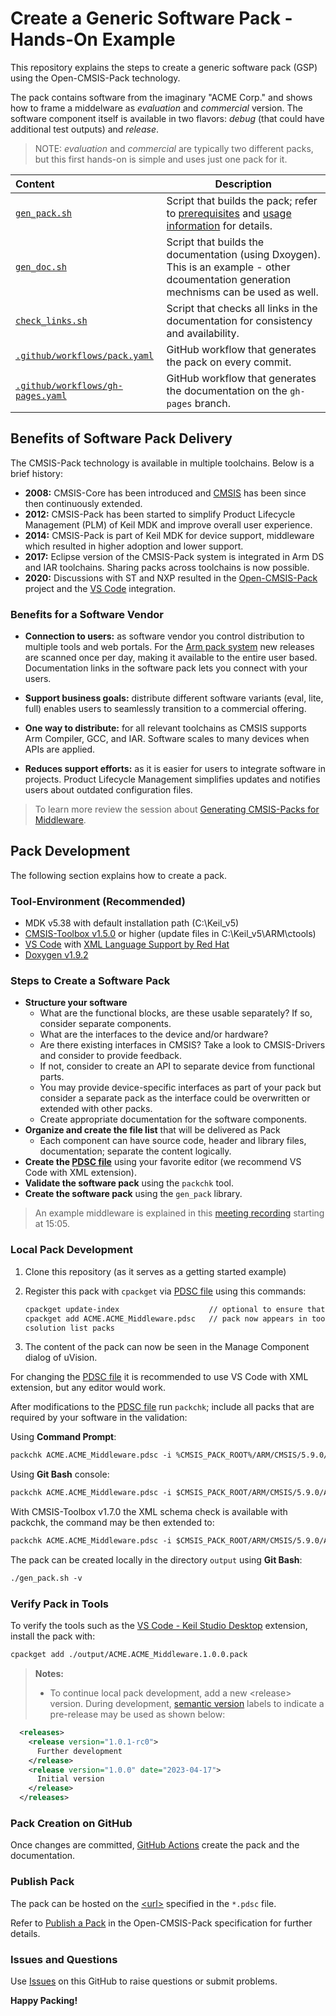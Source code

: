 # Create a Generic Software Pack - Hands-On Example

This repository explains the steps to create a generic software pack (GSP) using the Open-CMSIS-Pack technology. 

The pack contains software from the imaginary "ACME Corp." and shows how to frame a middelware as *evaluation* and *commercial* version.
The software component itself is available in two flavors: *debug* (that could have additional test outputs) and *release*.

>NOTE: *evaluation* and *commercial* are typically two different packs, but this first hands-on is simple and uses just one pack for it.

Content                        | Description
:------------------------------|----------------------------------------
[`gen_pack.sh`](./gen_pack.sh) | Script that builds the pack; refer to [prerequisites](https://github.com/Open-CMSIS-Pack/gen-pack#prerequisites) and [usage information](https://github.com/Open-CMSIS-Pack/gen-pack#get-started) for details.
|[`gen_doc.sh`](./DoxyGen/gen_doc.sh) | Script that builds the documentation (using Dxoygen). This is an example - other dcoumentation generation mechnisms can be used as well.
|[`check_links.sh`](./DoxyGen/check_links.sh) | Script that checks all links in the documentation for consistency and availability.
[`.github/workflows/pack.yaml`](./.github/workflows/pack.yaml)  | GitHub workflow that generates the pack on every commit.
[`.github/workflows/gh-pages.yaml`](./.github/workflows/gh-pages.yaml)  | GitHub workflow that generates the documentation on the `gh-pages` branch.

## Benefits of Software Pack Delivery

The CMSIS-Pack technology is available in multiple toolchains. Below is a brief history:

- **2008:** CMSIS-Core has been introduced and [CMSIS](https://arm.com/cmsis) has been since then continuously extended.
- **2012:** CMSIS-Pack has been started to simplify Product Lifecycle Management (PLM) of Keil MDK and improve overall user experience.
- **2014:** CMSIS-Pack is part of Keil MDK for device support, middleware which resulted in higher adoption and lower support.
- **2017:** Eclipse version of the CMSIS-Pack system is integrated in Arm DS and IAR toolchains. Sharing packs across toolchains is now possible.
- **2020:** Discussions with ST and NXP resulted in the [Open-CMSIS-Pack](https://github.com/Open-CMSIS-Pack/) project and the [VS Code](https://marketplace.visualstudio.com/items?itemName=Arm.keil-studio-pack) integration.

### Benefits for a Software Vendor

- **Connection to users:** as software vendor you control distribution to multiple tools and web portals. For the [Arm pack system](https://www.keil.arm.com/packs/) new releases are scanned once per day, making it available to the entire user based. Documentation links in the software pack lets you connect with your users.

- **Support business goals:** distribute different software variants (eval, lite, full) enables users to seamlessly transition to a commercial offering.

- **One way to distribute:** for all relevant toolchains as CMSIS supports Arm Compiler, GCC, and IAR. Software scales to many devices when APIs are applied.

- **Reduces support efforts:** as it is easier for users to integrate software in projects. Product Lifecycle Management simplifies updates and notifies users about outdated configuration files.

>To learn more review the session about [Generating CMSIS-Packs for Middleware](https://linaro.atlassian.net/wiki/spaces/CMSIS/pages/28897214510/Open-CMSIS-Pack+Technical+Meeting+2023-04-18#Arm-Presentation%3A-Generating-CMSIS-Packs-for-Middleware).

## Pack Development

The following section explains how to create a pack.

### Tool-Environment (Recommended)

- MDK v5.38 with default installation path (C:\Keil_v5\)
- [CMSIS-Toolbox v1.5.0](https://github.com/Open-CMSIS-Pack/cmsis-toolbox/releases) or higher (update files in C:\Keil_v5\ARM\ctools)
- [VS Code](https://code.visualstudio.com/) with [XML Language Support by Red Hat](https://marketplace.visualstudio.com/items?itemName=redhat.vscode-xml)
- [Doxygen v1.9.2](https://www.doxygen.nl/download.html)

### Steps to Create a Software Pack

- **Structure your software**
  - What are the functional blocks, are these usable separately? If so, consider separate components.
  - What are the interfaces to the device and/or hardware? 
  - Are there existing interfaces in CMSIS? Take a look to CMSIS-Drivers and consider to provide feedback.
  - If not, consider to create an API to separate device from functional parts.
  - You may provide device-specific interfaces as part of your pack but consider a separate pack as the interface could be overwritten or extended with other packs.
  - Create appropriate documentation for the software components.
- **Organize and create the file list** that will be delivered as Pack
  - Each component can have source code, header and library files, documentation; separate the content logically.
- **Create the [PDSC file](ACME.ACME_Middleware.pdsc)** using your favorite editor (we recommend VS Code with XML extension).
- **Validate the software pack** using the `packchk` tool.
- **Create the software pack** using the `gen_pack` library.

>An example middleware is explained in this [meeting recording](
https://linaro.atlassian.net/wiki/spaces/CMSIS/pages/28897214510/Open-CMSIS-Pack+Technical+Meeting+2023-04-18#Meeting-Recording) starting at 15:05.

### Local Pack Development

1. Clone this repository (as it serves as a getting started example)
2. Register this pack with `cpackget` via [PDSC file](https://github.com/Open-CMSIS-Pack/cpackget/blob/main/README.md#adding-packs) using this commands:

   ```txt
   cpackget update-index                    // optional to ensure that pack index is up-to-date
   cpackget add ACME.ACME_Middleware.pdsc   // pack now appears in toolchains, i.e. in MDK
   csolution list packs
   ```

3. The content of the pack can now be seen in the Manage Component dialog of uVision.

For changing the [PDSC file](ACME.ACME_Middleware.pdsc) it is recommended to use VS Code with XML extension, but any editor would work.

After modifications to the [PDSC file](ACME.ACME_Middleware.pdsc) run `packchk`; include all packs that are required by your software in the validation:

Using **Command Prompt**:

```txt
packchk ACME.ACME_Middleware.pdsc -i %CMSIS_PACK_ROOT%/ARM/CMSIS/5.9.0/ARM.CMSIS.pdsc
```

Using  **Git Bash** console:

```txt
packchk ACME.ACME_Middleware.pdsc -i $CMSIS_PACK_ROOT/ARM/CMSIS/5.9.0/ARM.CMSIS.pdsc
```

With CMSIS-Toolbox v1.7.0 the XML schema check is available with packchk, the command may be then extended to:

```txt
packchk ACME.ACME_Middleware.pdsc -i $CMSIS_PACK_ROOT/ARM/CMSIS/5.9.0/ARM.CMSIS.pdsc -s /c/Keil_v5/UV4/PACK.xsd
```

The pack can be created locally in the directory `output` using **Git Bash**:

```txt
./gen_pack.sh -v
```

### Verify Pack in Tools

To verify the tools such as the [VS Code - Keil Studio Desktop](https://marketplace.visualstudio.com/items?itemName=Arm.keil-studio-pack) extension, install the pack with: 

```txt
cpackget add ./output/ACME.ACME_Middleware.1.0.0.pack
```

>**Notes:**
> - To continue local pack development, add a new \<release\> version. During development, [semantic version](https://semver.org/) labels to indicate a pre-release may be used as shown below:

```xml
  <releases>
    <release version="1.0.1-rc0">
      Further development
    </release>
    <release version="1.0.0" date="2023-04-17">
      Initial version
    </release>
  </releases>
```

### Pack Creation on GitHub

Once changes are committed, [GitHub Actions](https://github.com/Open-CMSIS-Pack/SW-Pack-HandsOn/actions) create the pack and the documentation.

### Publish Pack

The pack can be hosted on the [\<url\>](https://github.com/Open-CMSIS-Pack/SW-Pack-HandsOn/blob/main/ACME.ACME_Middleware.pdsc#L8) specified in the `*.pdsc` file.

Refer to [Publish a Pack](https://open-cmsis-pack.github.io/Open-CMSIS-Pack-Spec/main/html/createPackPublish.html) in the Open-CMSIS-Pack specification for further details.

### Issues and Questions

Use [Issues](https://github.com/Open-CMSIS-Pack/SW-Pack-HandsOn/issues) on this GitHub to raise questions or submit problems.

**Happy Packing!**
